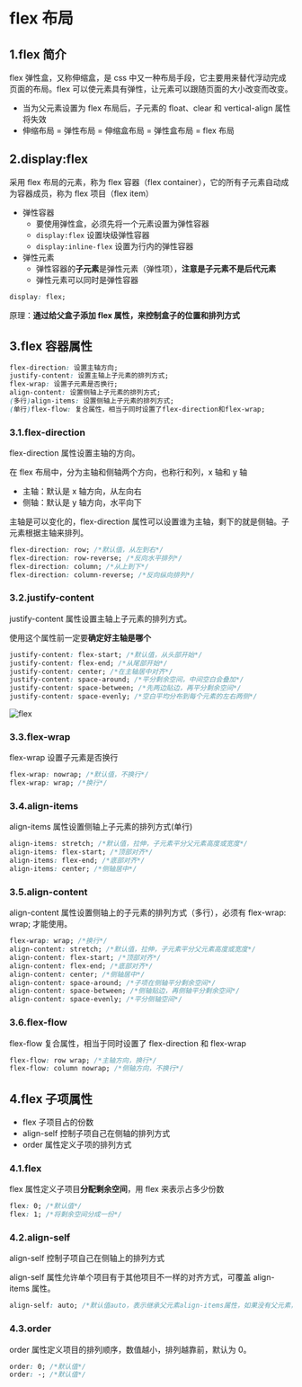 # flex 布局

## 1.flex 简介

flex 弹性盒，又称伸缩盒，是 css 中又一种布局手段，它主要用来替代浮动完成页面的布局。flex 可以使元素具有弹性，让元素可以跟随页面的大小改变而改变。

- 当为父元素设置为 flex 布局后，子元素的 float、clear 和 vertical-align 属性将失效
- 伸缩布局 = 弹性布局 = 伸缩盒布局 = 弹性盒布局 = flex 布局

## 2.display:flex

采用 flex 布局的元素，称为 flex 容器（flex container），它的所有子元素自动成为容器成员，称为 flex 项目（flex item）

- 弹性容器
  - 要使用弹性盒，必须先将一个元素设置为弹性容器
  - `display:flex` 设置块级弹性容器
  - `display:inline-flex` 设置为行内的弹性容器
- 弹性元素
  - 弹性容器的**子元素**是弹性元素（弹性项），**注意是子元素不是后代元素**
  - 弹性元素可以同时是弹性容器

```css
display: flex;
```

原理：**通过给父盒子添加 flex 属性，来控制盒子的位置和排列方式**

## 3.flex 容器属性

```css
flex-direction: 设置主轴方向;
justify-content: 设置主轴上子元素的排列方式;
flex-wrap: 设置子元素是否换行;
align-content: 设置侧轴上子元素的排列方式;
(多行)align-items: 设置侧轴上子元素的排列方式;
(单行)flex-flow: 复合属性，相当于同时设置了flex-direction和flex-wrap;
```

### 3.1.flex-direction

flex-direction 属性设置主轴的方向。

在 flex 布局中，分为主轴和侧轴两个方向，也称行和列，x 轴和 y 轴

- 主轴：默认是 x 轴方向，从左向右
- 侧轴：默认是 y 轴方向，水平向下

主轴是可以变化的，flex-direction 属性可以设置谁为主轴，剩下的就是侧轴。子元素根据主轴来排列。

```css
flex-direction: row; /*默认值，从左到右*/
flex-direction: row-reverse; /*反向水平排列*/
flex-direction: column; /*从上到下*/
flex-direction: column-reverse; /*反向纵向排列*/
```

### 3.2.justify-content

justify-content 属性设置主轴上子元素的排列方式。

使用这个属性前一定要**确定好主轴是哪个**

```css
justify-content: flex-start; /*默认值，从头部开始*/
justify-content: flex-end; /*从尾部开始*/
justify-content: center; /*在主轴居中对齐*/
justify-content: space-around; /*平分剩余空间，中间空白会叠加*/
justify-content: space-between; /*先两边贴边，再平分剩余空间*/
justify-content: space-evenly; /*空白平均分布到每个元素的左右两侧*/
```

![flex](https://gitee.com/scripthqs/assets/raw/master/html/flex.png)

### 3.3.flex-wrap

flex-wrap 设置子元素是否换行

```css
flex-wrap: nowrap; /*默认值，不换行*/
flex-wrap: wrap; /*换行*/
```

### 3.4.align-items

align-items 属性设置侧轴上子元素的排列方式(单行)

```css
align-items: stretch; /*默认值，拉伸，子元素平分父元素高度或宽度*/
align-items: flex-start; /*顶部对齐*/
align-items: flex-end; /*底部对齐*/
align-items: center; /*侧轴居中*/
```

### 3.5.align-content

align-content 属性设置侧轴上的子元素的排列方式（多行），必须有 flex-wrap: wrap; 才能使用。

```css
flex-wrap: wrap; /*换行*/
align-content: stretch; /*默认值，拉伸，子元素平分父元素高度或宽度*/
align-content: flex-start; /*顶部对齐*/
align-content: flex-end; /*底部对齐*/
align-content: center; /*侧轴居中*/
align-content: space-around; /*子项在侧轴平分剩余空间*/
align-content: space-between; /*侧轴贴边，再侧轴平分剩余空间*/
align-content: space-evenly; /*平分侧轴空间*/
```

### 3.6.flex-flow

flex-flow 复合属性，相当于同时设置了 flex-direction 和 flex-wrap

```css
flex-flow: row wrap; /*主轴方向，换行*/
flex-flow: column nowrap; /*侧轴方向，不换行*/
```

## 4.flex 子项属性

- flex 子项目占的份数
- align-self 控制子项自己在侧轴的排列方式
- order 属性定义子项的排列方式

### 4.1.flex

flex 属性定义子项目**分配剩余空间**，用 flex 来表示占多少份数

```css
flex: 0; /*默认值*/
flex: 1; /*将剩余空间分成一份*/
```

### 4.2.align-self

align-self 控制子项自己在侧轴上的排列方式

align-self 属性允许单个项目有于其他项目不一样的对齐方式，可覆盖 align-items 属性。

```css
align-self: auto; /*默认值auto，表示继承父元素align-items属性，如果没有父元素，则等同于stretch*/
```

### 4.3.order

order 属性定义项目的排列顺序，数值越小，排列越靠前，默认为 0。

```css
order: 0; /*默认值*/
order: -; /*默认值*/
```
